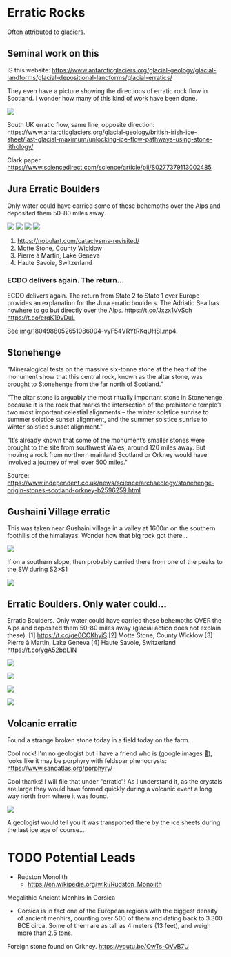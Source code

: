 # Erratic Rocks

Often attributed to glaciers.

## Seminal work on this

IS this website: https://www.antarcticglaciers.org/glacial-geology/glacial-landforms/glacial-depositional-landforms/glacial-erratics/

They even have a picture showing the directions of erratic rock flow in Scotland. I wonder how many of this kind of work have been done.

![](img/scot_erratic.png)

South UK erratic flow, same line, opposite direction: https://www.antarcticglaciers.org/glacial-geology/british-irish-ice-sheet/last-glacial-maximum/unlocking-ice-flow-pathways-using-stone-lithology/

Clark paper https://www.sciencedirect.com/science/article/pii/S0277379113002485

## Jura Erratic Boulders

Only water could have carried some of these behemoths over the Alps and deposited them 50-80 miles away.

![](img/jura1.jpg)
![](img/jura2.jpg)
![](img/jura3.jpg)
![](img/jura4.jpg)

1. https://nobulart.com/cataclysms-revisited/
2. Motte Stone, County Wicklow
3. Pierre à Martin, Lake Geneva
4. Haute Savoie, Switzerland

### ECDO delivers again. The return...

ECDO delivers again. The return from State 2 to State 1 over Europe provides an explanation for the Jura erratic boulders. The Adriatic Sea has nowhere to go but directly over the Alps. https://t.co/Jxzx1VvSch https://t.co/erqK19vDuL

See img/1804988052651086004-vyF54VRYtRKqUHSl.mp4.

## Stonehenge

"Mineralogical tests on the massive six-tonne stone at the heart of the monument show that this central rock, known as the altar stone, was brought to Stonehenge from the far north of Scotland."

"The altar stone is arguably the most ritually important stone in Stonehenge, because it is the rock that marks the intersection of the prehistoric temple’s two most important celestial alignments – the winter solstice sunrise to summer solstice sunset alignment, and the summer solstice sunrise to winter solstice sunset alignment."

"It’s already known that some of the monument’s smaller stones were brought to the site from southwest Wales, around 120 miles away. But moving a rock from northern mainland Scotland or Orkney would have involved a journey of well over 500 miles."

Source: https://www.independent.co.uk/news/science/archaeology/stonehenge-origin-stones-scotland-orkney-b2596259.html

## Gushaini Village erratic

This was taken near Gushaini village in a valley at 1600m on the southern foothills of the himalayas. Wonder how that big rock got there...

![](img/gushaini.jpg)

If on a southern slope, then probably carried there from one of the peaks to the SW during S2>S1

![](img/gushaini2.jpg)

## Erratic Boulders. Only water could...

Erratic Boulders. Only water could have carried these behemoths OVER the Alps and deposited them 50-80 miles away (glacial action does not explain these). [1] https://t.co/ge0COKhyiS [2] Motte Stone, County Wicklow [3] Pierre à Martin, Lake Geneva [4] Haute Savoie, Switzerland https://t.co/ygA52bpL1N

![](img/1804942708898988081-GQxxWRfWkAAtCM9.png)

![](img/1804942708898988081-GQxxaDGXAAALlFV.jpg)

![](img/1804942708898988081-GQxxa3jWUAMJXa5.jpg)

![](img/1804942708898988081-GQxxbpbWAAEses5.jpg)

## Volcanic erratic

Found a strange broken stone today in a field today on the farm.

Cool rock!  I'm no geologist but I have a friend who is (google images 🤪), looks like it may be porphyry with feldspar phenocrysts: https://www.sandatlas.org/porphyry/

Cool thanks! I will file that under "erratic"! As I understand it, as the crystals are large they would have formed quickly during a volcanic event a long way north from where it was found.

![](img/volcanic-erratic.jpg)

A geologist would tell you it was transported there by the ice sheets during the last ice age of course...

# TODO Potential Leads

- Rudston Monolith
	- https://en.wikipedia.org/wiki/Rudston_Monolith

Megalithic Ancient Menhirs In Corsica
- Corsica is in fact one of the European regions with the biggest density of ancient menhirs, counting over 500 of them and dating back to 3.300 BCE circa.
Some of them are as tall as 4 meters (13 feet), and weigh more than 2.5 tons.

Foreign stone found on Orkney.
https://youtu.be/OwTs-QVvB7U